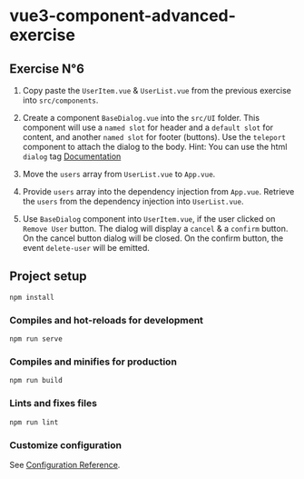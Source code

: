 # vue3-component-advanced-exercise

## Exercise N°6

1. Copy paste the `UserItem.vue` & `UserList.vue` from the previous exercise into `src/components`.

2. Create a component `BaseDialog.vue` into the `src/UI` folder. 
This component will use a `named slot` for header and a `default slot` for content, and another `named slot` for footer (buttons).
Use the `teleport` component to attach the dialog to the body.
Hint: You can use the html `dialog` tag [Documentation](https://developer.mozilla.org/fr/docs/Web/HTML/Element/dialog)

3. Move the `users` array from `UserList.vue` to `App.vue`.

4. Provide `users` array into the dependency injection from `App.vue`. 
Retrieve the `users` from the dependency injection into `UserList.vue`.

5. Use `BaseDialog` component into `UserItem.vue`, if the user clicked on `Remove User` button. The dialog will display a `cancel` & a `confirm` button. On the cancel button dialog will be closed. On the confirm button, the event `delete-user` will be emitted. 

## Project setup
```
npm install
```

### Compiles and hot-reloads for development
```
npm run serve
```

### Compiles and minifies for production
```
npm run build
```

### Lints and fixes files
```
npm run lint
```

### Customize configuration
See [Configuration Reference](https://cli.vuejs.org/config/).
